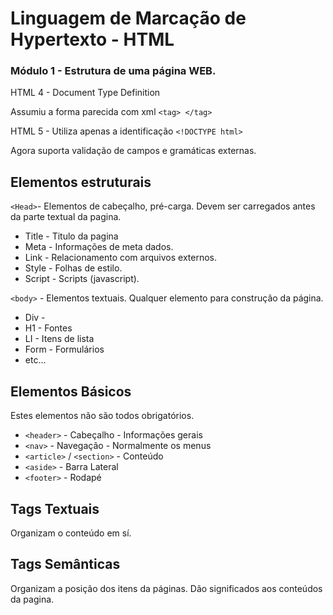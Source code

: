 # Linguagem de Marcação de Hypertexto - HTML

### Módulo 1 - Estrutura de uma página WEB.

HTML 4 - Document Type Definition

Assumiu a forma parecida com xml `<tag> </tag>`

HTML 5 - Utiliza apenas a identificação `<!DOCTYPE html>` 

Agora suporta validação de campos e gramáticas externas.

## Elementos estruturais

`<Head>`- Elementos de cabeçalho, pré-carga. Devem ser carregados antes da parte textual da pagina.

* Title - Titulo da pagina
* Meta - Informações de meta dados. 
* Link - Relacionamento com arquivos externos.
* Style - Folhas de estilo.
* Script - Scripts (javascript).

`<body>` - Elementos textuais. Qualquer elemento para construção da página.

* Div - 
* H1 - Fontes 
* LI - Itens de lista
* Form - Formulários
* etc...

## Elementos Básicos

Estes elementos não são todos obrigatórios.



* `<header>` - Cabeçalho - Informações gerais
* `<nav>` - Navegação - Normalmente os menus
* `<article>` / `<section>` - Conteúdo
* `<aside>` - Barra Lateral
* `<footer>` - Rodapé

## Tags Textuais

Organizam o conteúdo em sí.

## Tags Semânticas

Organizam a posição dos itens da páginas. Dão significados aos conteúdos da pagina.